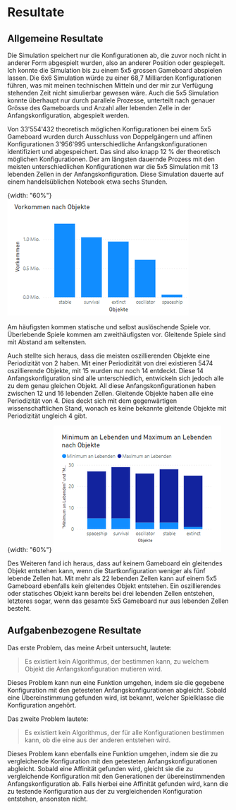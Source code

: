 # Resultate

## Allgemeine Resultate

Die Simulation speichert nur die Konfigurationen ab, die zuvor noch nicht in anderer Form abgespielt wurden, also an anderer Position oder gespiegelt. Ich konnte die Simulation bis zu einem 5x5 grossen Gameboard abspielen lassen. Die 6x6 Simulation würde zu einer 68,7 Milliarden Konfigurationen führen, was mit meinen technischen Mitteln und der mir zur Verfügung stehenden Zeit nicht simulierbar gewesen wäre. Auch die 5x5 Simulation konnte überhaupt nur durch parallele Prozesse, unterteilt nach genauer Grösse des Gameboards und Anzahl aller lebenden Zelle in der Anfangskonfiguration, abgespielt werden. 

Von 33'554'432 theoretisch möglichen Konfigurationen bei einem 5x5 Gameboard wurden durch Ausschluss von Doppelgängern und affinen Konfigurationen 3'956'995 unterschiedliche Anfangskonfigurationen identifiziert und abgespeichert. Das sind also knapp 12 % der theoretisch möglichen Konfigurationen. Der am längsten dauernde Prozess mit den meisten unterschiedlichen Konfigurationen war die 5x5 Simulation mit 13 lebenden Zellen in der Anfangskonfiguration. Diese Simulation dauerte auf einem handelsüblichen Notebook etwa sechs Stunden. 

{width: "60%"}
![Abb. 16: Säulendiagramm zu Objekten](occurence_of_objects.png)   

Am häufigsten kommen statische und selbst auslöschende Spiele vor. Überlebende Spiele kommen am zweithäufigsten vor. Gleitende Spiele sind mit Abstand am seltensten. 

Auch stellte sich heraus, dass die meisten oszillierenden Objekte eine Periodizität von 2 haben. Mit einer Periodizität von drei existieren 5474 oszillierende Objekte, mit 15 wurden nur noch 14 entdeckt. Diese 14 Anfangskonfiguration sind alle unterschiedlich, entwickeln sich jedoch alle zu dem genau gleichen Objekt. All diese Anfangskonfigurationen haben zwischen 12 und 16 lebenden Zellen. 
Gleitende Objekte haben alle eine Periodizität von 4. Dies deckt sich mit dem gegenwärtigen wissenschaftlichen Stand, wonach es keine bekannte gleitende Objekte mit Periodizität ungleich 4 gibt.

{width: "60%"}
![Abb. 17: Säulendiagramm zu Objekten nach Lebenden](objects_compared_alive.png)  

Des Weiteren fand ich heraus, dass auf keinem Gameboard ein gleitendes Objekt entstehen kann, wenn die Startkonfiguration weniger als fünf lebende Zellen hat. Mit mehr als 22 lebenden Zellen kann auf einem 5x5 Gameboard ebenfalls kein gleitendes Objekt entstehen. Ein oszillierendes oder statisches Objekt kann bereits bei drei lebenden Zellen entstehen, letzteres sogar, wenn das gesamte 5x5 Gameboard nur aus lebenden Zellen besteht.     

## Aufgabenbezogene Resultate

Das erste Problem, das meine Arbeit untersucht, lautete:

> Es existiert kein Algorithmus, der bestimmen kann, zu welchem Objekt die Anfangskonfiguration mutieren wird.

Dieses Problem kann nun eine Funktion umgehen, indem sie die gegebene Konfiguration mit den getesteten Anfangskonfigurationen abgleicht. Sobald eine Übereinstimmung gefunden wird, ist bekannt, welcher Spielklasse die Konfiguration angehört.

Das zweite Problem lautete:

> Es existiert kein Algorithmus, der für alle Konfigurationen bestimmen kann, ob die eine aus der anderen entstehen wird.

Dieses Problem kann ebenfalls eine Funktion umgehen, indem sie die zu vergleichende Konfiguration mit den getesteten Anfangskonfigurationen abgleicht. Sobald eine Affinität gefunden wird, gleicht sie die zu vergleichende Konfiguration mit den Generationen der übereinstimmenden Anfangskonfiguration ab. Falls hierbei eine Affinität gefunden wird, kann die zu testende Konfiguration aus der zu vergleichenden Konfiguration entstehen, ansonsten nicht.   


